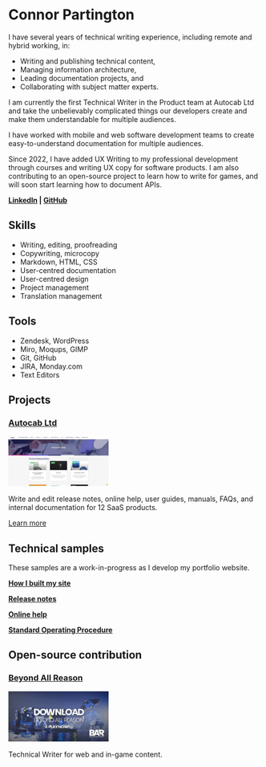 # Connor Partington

I have several years of technical writing experience, including remote and hybrid working, in:

* Writing and publishing technical content,
* Managing information architecture,
* Leading documentation projects, and
* Collaborating with subject matter experts. 

I am currently the first Technical Writer in the Product team at Autocab Ltd and take the unbelievably complicated things our developers create and make them understandable for multiple audiences.

I have worked with mobile and web software development teams to create easy-to-understand documentation for multiple audiences.

Since 2022, I have added UX Writing to my professional development through courses and writing UX copy for software products. I am also contributing to an open-source project to learn how to write for games, and will soon start learning how to document APIs. 

**[LinkedIn](https://www.linkedin.com/in/connor-partington/) | [GitHub](https://github.com/Connor-Partington)**

## Skills

* Writing, editing, proofreading 
* Copywriting, microcopy  
* Markdown, HTML, CSS 
* User-centred documentation 
* User-centred design 
* Project management  
* Translation management 

## Tools

* Zendesk, WordPress
* Miro, Moqups, GIMP
* Git, GitHub
* JIRA, Monday.com
* Text Editors


## Projects

### [Autocab Ltd](autocabsaas.md)

<img src="img/autocab-wp-after.webp" width="200" height="100">

Write and edit release notes, online help, user guides, manuals, FAQs, and internal documentation for 12 SaaS products. 

[Learn more](autocabsaas.md)

## Technical samples

These samples are a work-in-progress as I develop my portfolio website. 

[**How I built my site**](how-I-built-my-site.md)

[**Release notes**](release-notes.md)

[**Online help**](online-help.md)

[**Standard Operating Procedure**](sop.md)

## Open-source contribution

### [Beyond All Reason](https://www.beyondallreason.info/)

<img src="img/bod.jpg" width="200" height="100">

Technical Writer for web and in-game content.

